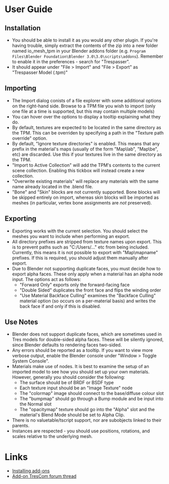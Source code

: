# User Guide

## Installation
* You should be able to install it as you would any other plugin. If you're having trouble, simply extract the contents of the zip into a new folder named io_mesh_tpm in your Blender addons folder (e.g. `Program Files\Blender Foundation\Blender 3.0\3.0\scripts\addons`). Remember to enable it in the preferences - search for "Trespasser".
* It should appear under "File > Import" and "File > Export" as "Trespasser Model (.tpm)"

## Importing
* The Import dialog conists of a file explorer with some additional options on the right-hand side. Browse to a TPM file you wish to import (only one file at a time is supported, but this may contain multiple models)
* You can hover over the options to display a tooltip explaining what they do.
* By default, textures are expected to be located in the same directory as the TPM. This can be overriden by specifying a path in the "Texture path override" option.
* By default, "Ignore texture directories" is enabled. This means that any prefix in the material's maps (usually of the form "Map\lab", "Map\be", etc) are discarded. Use this if your textures live in the same directory as the TPM.
* "Import to Active Collection" will add the TPM's contents to the current scene collection. Enabling this tickbox will instead create a new collection.
* "Overwrite existing materials" will replace any materials with the same name already located in the .blend file.
* "Bone" and "Skin" blocks are not currently supported. Bone blocks will be skipped entirely on import, whereas skin blocks will be imported as meshes (in particular, vertex bone assignments are _not_ preserved).

## Exporting
* Exporting works with the current selection. You should select the meshes you want to include when performing an export.
* All directory prefixes are stripped from texture names upon export. This is to prevent paths such as "C:/Users/..." etc from being included. Currently, this means it is not possible to export with "Map\mapname" prefixes. If this is required, you should adjust them manually after export.
* Due to Blender not supporting duplicate faces, you must decide how to export alpha faces. These only apply when a material has an alpha node input. The options act as follows:
	* "Forward Only" exports only the forward-facing face
	* "Double Sided" duplicates the front face and flips the winding order
	* "Use Material Backface Culling" examines the "Backface Culling" material option (so occurs on a per-material basis) and writes the back face if and only if this is disabled.

## Use Notes
* Blender does not support duplicate faces, which are sometimes used in Tres models for double-sided alpha faces. These will be silently ignored, since Blender defaults to rendering faces two-sided.
* Any errors should be reported as a tooltip. If you want to view more verbose output, enable the Blender console under "Window > Toggle System Console".
* Materials make use of nodes. It is best to examine the setup of an imported model to see how you should set up your own materials. However, generally you should consider the following:
	* The surface should be of BRDF or BSDF type
	* Each texture input should be an "Image Texture" node
	* The "colormap" image should connect to the base/diffuse colour slot
	* The "bumpmap" should go through a Bump module and be input into the Normal slot
	* The "opacitymap" texture should go into the "Alpha" slot and the material's Blend Mode should be set to Alpha Clip.
* There is no valuetable/tscript support, nor are subobjects linked to their parents.
* Instances are respected - you should use positions, rotations, and scales relative to the underlying mesh.

# Links
* [Installing add-ons](https://docs.blender.org/manual/en/latest/editors/preferences/addons.html#installing-add-ons)
* [Add-on TresCom forum thread](https://www.trescomforum.org/viewtopic.php?f=58&t=11689)